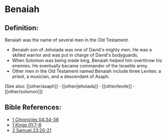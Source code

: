 # Benaiah #

## Definition: ##

Benaiah was the name of several men in the Old Testament.

* Benaiah son of Jehoiada was one of David's mighty men. He was a skilled warrior and was put in charge of David's bodyguards.
* When Solomon was being made king, Benaiah helped him overthrow his enemies. He eventually became commander of the Israelite army.
* Other men in the Old Testament named Benaiah include three Levites: a priest, a musician, and a descendant of Asaph.

(See also: [[other/asaph]] **·** [[other/jehoiada]] **·** [[other/levite]] **·** [[other/solomon]])

## Bible References: ##

* [1 Chronicles 04:34-38](en/tn/1ch/help/04/34)
* [1 Kings 01:7-8](en/tn/1ki/help/01/07)
* [2 Samuel 23:20-21](en/tn/2sa/help/23/20)